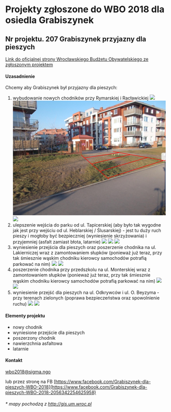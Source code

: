 # Projekty zgłoszone do WBO 2018 dla osiedla Grabiszynek

## Nr projektu. 207 Grabiszynek przyjazny dla pieszych

[Link do oficjalnej strony Wrocławskiego Budżetu Obywatelskiego ze zgłoszonym projektem](https://www.wroclaw.pl/budzet-obywatelski-wroclaw/wbo2016/projekty-2018/projekt,id,207)

#### Uzasadnienie

Chcemy aby Grabiszynek był przyjazny dla pieszych:
1. wybudowanie nowych chodników przy Rymarskiej i Racławickiej
![](http://sigma.ngo/WBO2018/obrazki/mapy/chodniki.JPG)
![](/obrazki/DSCN2195.JPG)
![](https://github.com/SigmaNgo/WBO2018/blob/master/obrazki/DSCN2205.JPG)
2. ulepszenie wejścia do parku od ul. Tapicerskiej (aby było tak wygodne jak jest przy wejściu od ul. Heblarskiej / Ślusarskiej) - jest tu duży ruch pieszy i mogłoby być bezpieczniej (wyniesienie skrzyżowania) i przyjemniej (asfalt zamiast błota, latarnie)
![](https://github.com/SigmaNgo/WBO2018/blob/master/obrazki/mapy/strefa.JPG)
![](https://github.com/SigmaNgo/WBO2018/blob/master/obrazki/DSCN2216.JPG)
![](https://github.com/SigmaNgo/WBO2018/blob/master/obrazki/DSCN22161.JPG)
3. wyniesienie przejścia dla pieszych oraz poszerzenie chodnika na ul. Lakierniczej wraz z zamontowaniem słupków (ponieważ już teraz, przy tak śmiesznie wąskim chodniku kierowcy samochodów potrafią parkować na nim)
![](https://github.com/SigmaNgo/WBO2018/blob/master/obrazki/mapy/przejscie.JPG)
![](https://github.com/SigmaNgo/WBO2018/blob/master/obrazki/DSCN2206.JPG)
4. poszerzenie chodnika przy przedszkolu na ul. Monterskiej wraz z zamontowaniem słupków (ponieważ już teraz, przy tak śmiesznie wąskim chodniku kierowcy samochodów potrafią parkować na nim)
![](https://github.com/SigmaNgo/WBO2018/blob/master/obrazki/mapy/chodnik.JPG)
![](https://github.com/SigmaNgo/WBO2018/blob/master/obrazki/DSCN2210.JPG)
5. wyniesienie przejść dla pieszych na ul. Odkrywców i ul. O. Beyzyma - przy terenach zielonych (poprawa bezpieczeństwa oraz spowolnienie ruchu)
![](https://github.com/SigmaNgo/WBO2018/blob/master/obrazki/mapy/wyniesienie.JPG)
![](https://github.com/SigmaNgo/WBO2018/blob/master/obrazki/DSCN2215.JPG)

#### Elementy projektu
* nowy chodnik
* wyniesione przejście dla pieszych
* poszerzony chodnik
* nawierzchnia asfaltowa
* latarnie

#### Kontakt
wbo2018@sigma.ngo

lub przez stronę na FB [https://www.facebook.com/Grabiszynek-dla-pieszych-WBO-2018](https://www.facebook.com/Grabiszynek-dla-pieszych-WBO-2018-2056342254625958)





###### \* mapy pochodzą z http://gis.um.wroc.pl

